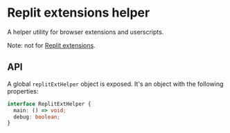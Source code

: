 # Replit extensions helper

A helper utility for browser extensions and userscripts.

Note: not for [Replit extensions](https://docs.replit.com/extensions).

## API

A global `replitExtHelper` object is exposed. It's an object with the following properties:

```ts
interface ReplitExtHelper {
  main: () => void;
  debug: boolean;
}
```
